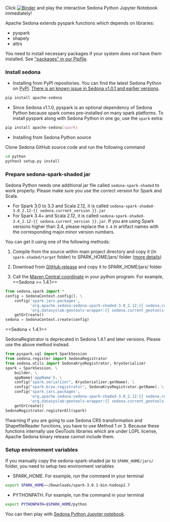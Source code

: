 Click [![Binder](https://mybinder.org/badge_logo.svg)](https://mybinder.org/v2/gh/apache/sedona/HEAD?filepath=binder) and play the interactive Sedona Python Jupyter Notebook immediately!

Apache Sedona extends pyspark functions which depends on libraries:

* pyspark
* shapely
* attrs

You need to install necessary packages if your system does not have them installed. See ["packages" in our Pipfile](https://github.com/apache/sedona/blob/master/python/Pipfile).

### Install sedona

* Installing from PyPI repositories. You can find the latest Sedona Python on [PyPI](https://pypi.org/project/apache-sedona/). [There is an known issue in Sedona v1.0.1 and earlier versions](../release-notes/#known-issue).

```bash
pip install apache-sedona
```

* Since Sedona v1.1.0, pyspark is an optional dependency of Sedona Python because spark comes pre-installed on many spark platforms. To install pyspark along with Sedona Python in one go, use the `spark` extra:
  
```bash
pip install apache-sedona[spark]
```

* Installing from Sedona Python source

Clone Sedona GitHub source code and run the following command

```bash
cd python
python3 setup.py install
```

### Prepare sedona-spark-shaded jar

Sedona Python needs one additional jar file called `sedona-spark-shaded` to work properly. Please make sure you use the correct version for Spark and Scala.

* For Spark 3.0 to 3.3 and Scala 2.12, it is called `sedona-spark-shaded-3.0_2.12-{{ sedona.current_version }}.jar`
* For Spark 3.4+ and Scala 2.12, it is called `sedona-spark-shaded-3.4_2.12-{{ sedona.current_version }}.jar`. If you are using Spark versions higher than 3.4, please replace the `3.4` in artifact names with the corresponding major.minor version numbers.

You can get it using one of the following methods:

1. Compile from the source within main project directory and copy it (in `spark-shaded/target` folder) to SPARK_HOME/jars/ folder ([more details](../compile))

2. Download from [GitHub release](https://github.com/apache/sedona/releases) and copy it to SPARK_HOME/jars/ folder
3. Call the [Maven Central coordinate](../maven-coordinates) in your python program. For example,
==Sedona >= 1.4.1==

```python
from sedona.spark import *
config = SedonaContext.config(). \
    config('spark.jars.packages',
           'org.apache.sedona:sedona-spark-shaded-3.0_2.12:{{ sedona.current_version }},'
           'org.datasyslab:geotools-wrapper:{{ sedona.current_geotools }}'). \
    getOrCreate()
sedona = SedonaContext.create(config)
```

==Sedona < 1.4.1==

SedonaRegistrator is deprecated in Sedona 1.4.1 and later versions. Please use the above method instead.

```python
from pyspark.sql import SparkSession
from sedona.register import SedonaRegistrator
from sedona.utils import SedonaKryoRegistrator, KryoSerializer
spark = SparkSession. \
    builder. \
    appName('appName'). \
    config("spark.serializer", KryoSerializer.getName). \
    config("spark.kryo.registrator", SedonaKryoRegistrator.getName). \
    config('spark.jars.packages',
           'org.apache.sedona:sedona-spark-shaded-3.0_2.12:{{ sedona.current_version }},'
           'org.datasyslab:geotools-wrapper:{{ sedona.current_geotools }}'). \
    getOrCreate()
SedonaRegistrator.registerAll(spark)
```

!!!warning
	If you are going to use Sedona CRS transformation and ShapefileReader functions, you have to use Method 1 or 3. Because these functions internally use GeoTools libraries which are under LGPL license, Apache Sedona binary release cannot include them.

### Setup environment variables

If you manually copy the sedona-spark-shaded jar to `SPARK_HOME/jars/` folder, you need to setup two environment variables

* SPARK_HOME. For example, run the command in your terminal

```bash
export SPARK_HOME=~/Downloads/spark-3.0.1-bin-hadoop2.7
```

* PYTHONPATH. For example, run the command in your terminal

```bash
export PYTHONPATH=$SPARK_HOME/python
```

You can then play with [Sedona Python Jupyter notebook](../../tutorial/jupyter-notebook/).
